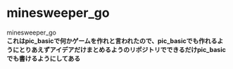 # minesweeper_go
minesweeper_go  
**これはpic_basicで何かゲームを作れと言われたので、pic_basicでも作れるようにとりあえずアイデアだけまとめるようのリポジトリでできるだけpic_basicでも書けるようにしてある**
